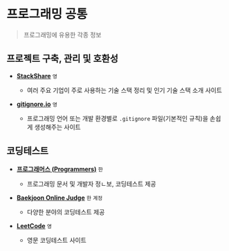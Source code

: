 # 프로그래밍 공통

> 프로그래밍에 유용한 각종 정보

## 프로젝트 구축, 관리 및 호환성

 - **[StackShare](https://stackshare.io)** `영`
   - 여러 주요 기업이 주로 사용하는 기술 스택 정리 및 인기 기술 스택 소개 사이트

 - **[gitignore.io](https://www.toptal.com/developers/gitignore)** `영`
   - 프로그래밍 언어 또는 개발 환경별로 `.gitignore` 파일(기본적인 규칙)을 손쉽게 생성해주는 사이트

## 코딩테스트

 - **[프로그래머스 (Programmers)](https://programmers.co.kr/learn/challenges)** `한`
   - 프로그래밍 문서 및 개발자 정ㄴ보, 코딩테스트 제공

 - **[Baekjoon Online Judge](https://www.acmicpc.net)** `한` `계정`
   - 다양한 분야의 코딩테스트 제공

 - **[LeetCode](https://leetcode.com)** `영`
   - 영문 코딩테스트 사이트
